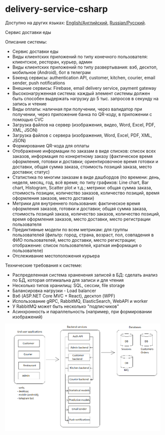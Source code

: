 # delivery-service-csharp 

Доступно на других языках: [English/Английский](README.md), [Russian/Русский](README.ru.md). 

Сервис доставки еды

Описание системы: 
- Сервис доставки еды 
- Виды клиентских приложений по типу конечного пользователя: клиентское, ресторан, курьер, админ
- Виды клиентских приложений по типу развертывания: вэб, десктоп, мобильное (Android), бот в телеграм 
- Бэкенд сервисы: authentication API, customer, kitchen, courier, email sender, push notifications 
- Внешние сервисы: Firebase, email delivery service, payment gateway 
- Высоконагруженная система: каждый элемент системы должен быть способен выдержать нагрузку до 5 тыс. запросов в секунду на запись и чтение 
- Виды оплаты: наличная при получении, через валидатор при получении, через приложение банка по QR-коду, в приложении с помощью CVC
- Загрузка файлов на сервер (изображения, видео, Word, Excel, PDF, XML, JSON)
- Загрузка файлов с сервера (изображения, Word, Excel, PDF, XML, JSON)
- Формирование QR-кода для оплаты
- Отображение информации по заказам в виде списков: список всех заказов, информация по конкретному заказу (фактическое время оформления, готовки и доставки; ориентировочное время готовки и доставки, общая сумма заказа, стоимость позиций заказа, место доставки; статус)
- Статистика по многим заказам в виде дашбордов (по времени: день, неделя, месяц, год, всё время; по типу графиков: Line chart, Bar chart, Histogram, Scatter plot и т.д.; метрики: общая сумма заказа, стоимость позиции, количество заказов, количество позиций, время оформления заказов, место доставки)
- Метрики для внутреннего пользования: фактическое время оформления заказов, готовки и доставки; общая сумма заказа, стоимость позиций заказа, количество заказов, количество позиций, время оформления заказов, место доставки, место регистрации пользователя 
- Предиктивные модели по всем метрикам: для группы пользователей (фильтр: город, страна, возраст, пол, совпадения в ФИО пользователей, место доставки, место регистрации; отображение: список пользователей, краткая информация о пользователе)
- Отслеживание местоположения курьера 

Технические требования к системе: 
- Распределенная система храненения записей в БД: сделать анализ по БД, которая оптимальна для записи и для чтения 
- Несколько типов хранилищ: SQL, сессии, file storage
- Балансировка нагрузки - Load balancer 
- Вэб (ASP.NET Core MVC + React), десктоп (WPF) 
- Использование gRPC, RabbitMQ, ElasticSearch, WebAPI и worker
- У RabbitMQ может быть несколько "подписчиков"
- Асинхронность и параллельность (например, при формировании изображений)

![system_overall](docs/img/system_overall.png)
